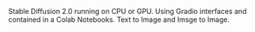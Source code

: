 Stable Diffusion 2.0 running on CPU or GPU. Using Gradio interfaces and contained in a Colab Notebooks.
Text to Image and Imsge to Image.
